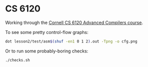 # CS 6120

Working through the [Cornell CS 6120 Advanced Compilers course][course].

To see some pretty control-flow graphs:
```bash
dot lesson2/test/asm$(shuf -en1 0 1 2).out -Tpng -o cfg.png
```
Or to run some probably-boring checks:
```bash
./checks.sh
```

[course]: https://www.cs.cornell.edu/courses/cs6120/2020fa/self-guided/
